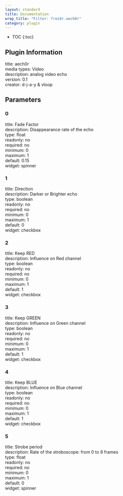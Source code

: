 ```yaml
---
layout: standard
title: Documentation
wrap_title: "Filter: frei0r.aech0r"
category: plugin
---
```

* TOC
{:toc}

## Plugin Information

title: aech0r  
media types:
Video  
description: analog video echo  
version: 0.1  
creator: d-j-a-y & vloop  

## Parameters

### 0

title: Fade Factor    
description:
Disappearance rate of the echo  
type: float  
readonly: no  
required: no  
minimum: 0  
maximum: 1  
default: 0.15  
widget: spinner  

### 1

title: Direction    
description:
Darker or Brighter echo  
type: boolean  
readonly: no  
required: no  
minimum: 0  
maximum: 1  
default: 0  
widget: checkbox  

### 2

title: Keep RED    
description:
Influence on Red channel  
type: boolean  
readonly: no  
required: no  
minimum: 0  
maximum: 1  
default: 1  
widget: checkbox  

### 3

title: Keep GREEN    
description:
Influence on Green channel  
type: boolean  
readonly: no  
required: no  
minimum: 0  
maximum: 1  
default: 1  
widget: checkbox  

### 4

title: Keep BLUE    
description:
Influence on Blue channel  
type: boolean  
readonly: no  
required: no  
minimum: 0  
maximum: 1  
default: 1  
widget: checkbox  

### 5

title: Strobe period    
description:
Rate of the stroboscope: from 0 to 8 frames  
type: float  
readonly: no  
required: no  
minimum: 0  
maximum: 1  
default: 0  
widget: spinner  

